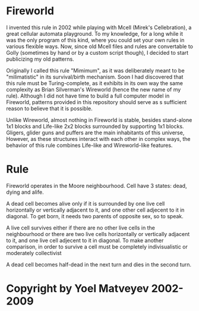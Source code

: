 # Fireworld

I invented this rule in 2002 while playing with Mcell (Mirek's Cellebration), a great cellular automata playground. To my knowledge, for a long while it was the only program of this kind, where you could set your own rules in various flexible ways. Now, since old Mcell files and rules are convertable to Golly (sometimes by hand or by a custom script though), I decided to start publicizing my old patterns.

Originally I called this rule "Mimimum", as it was deliberately meant to be "milimatistic" in its survival/birth mechanism. Soon I had discovered that this rule must be Turing-complete, as it exhibits in its own way the same complexity as Brian Silverman's Wireworld (hence the new name of my rule). Although I did not have time to build a full computer model in Fireworld, patterns provided in this repository should serve as s sufficient reason to believe that it is possible.

Unlike Wireworld, almost nothing in Fireworld is stable, besides stand-alone 1x1 blocks and Life-like 2x2 blocks surrounded by supporting 1x1 blocks. Gligers, glider guns and puffers are the main inhabitants of this universe, However, as these structures interact with each other in complex ways, the behavior of this rule combines Life-like and Wireworld-like features.

# Rule

Fireworld operates in the Moore neighbourhood. Cell have 3 states: dead, dying and alife.

A dead cell becomes alive only if it is surrounded by one live cell horizontally or vertically adjacent to it, and one other cell adjecent to it in diagonal. To get born, it needs two parents of opposite sex, so to speak. 

A live cell survives either if there are no other live cells in the neighbourhood or there are two live cells horizontally or vertically adjacent to it, and one live cell adjecent to it in diagonal. To make another comparison, in order to survive a cell must be completely indivisualistic or moderately collectivist

A dead cell becomes half-dead in the next turn and dies in the second turn.

# Copyright by Yoel Matveyev 2002-2009
